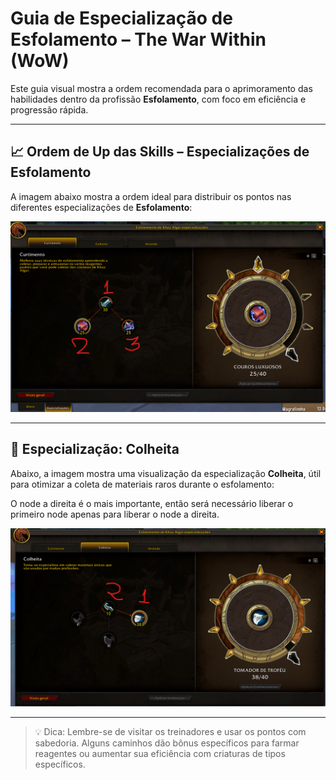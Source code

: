 # Guia de Especialização de Esfolamento – The War Within (WoW)

Este guia visual mostra a ordem recomendada para o aprimoramento das habilidades dentro da profissão **Esfolamento**, com foco em eficiência e progressão rápida.

---

## 📈 Ordem de Up das Skills – Especializações de Esfolamento

A imagem abaixo mostra a ordem ideal para distribuir os pontos nas diferentes especializações de **Esfolamento**:

![Ordem das Skills de Esfolamento](Curtimento.png)

---

## 🌿 Especialização: Colheita

Abaixo, a imagem mostra uma visualização da especialização **Colheita**, útil para otimizar a coleta de materiais raros durante o esfolamento:

O node a direita é o mais importante, então será necessário liberar o primeiro node apenas para liberar o node a direita.

![Print da Especialização Colheita](Colheita.png)

---

> 💡 Dica: Lembre-se de visitar os treinadores e usar os pontos com sabedoria. Alguns caminhos dão bônus específicos para farmar reagentes ou aumentar sua eficiência com criaturas de tipos específicos.
